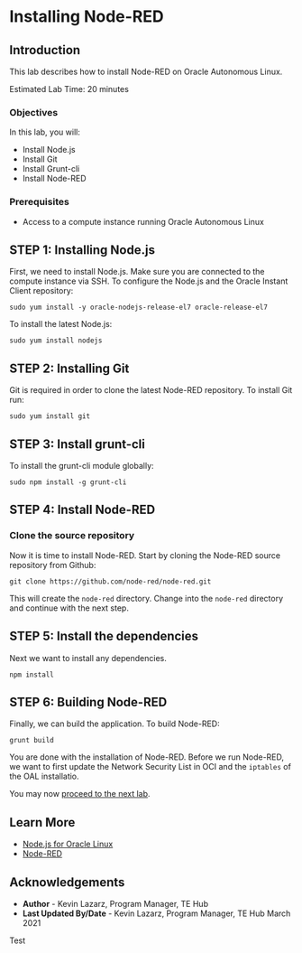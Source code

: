 # Installing Node-RED

## Introduction
This lab describes how to install Node-RED on Oracle Autonomous Linux.

Estimated Lab Time: 20 minutes

### Objectives

In this lab, you will:
* Install Node.js
* Install Git
* Install Grunt-cli
* Install Node-RED

### Prerequisites

* Access to a compute instance running Oracle Autonomous Linux

## **STEP 1**: Installing Node.js

First, we need to install Node.js. Make sure you are connected to the compute instance via SSH. To configure the Node.js and the Oracle Instant Client repository:

`sudo yum install -y oracle-nodejs-release-el7 oracle-release-el7`

To install the latest Node.js:

`sudo yum install nodejs`

## **STEP 2**: Installing Git

Git is required in order to clone the latest Node-RED repository. To install Git run:

`sudo yum install git`

## **STEP 3**: Install grunt-cli

To install the grunt-cli module globally:

`sudo npm install -g grunt-cli`

## **STEP 4**: Install Node-RED

### Clone the source repository
Now it is time to install Node-RED. Start by cloning the Node-RED source repository from Github:

`git clone https://github.com/node-red/node-red.git`

This will create the `node-red` directory. Change into the `node-red` directory and continue with the next step.

## **STEP 5**: Install the dependencies

Next we want to install any dependencies.

`npm install`

## **STEP 6**: Building Node-RED
Finally, we can build the application. To build Node-RED:

`grunt build`

You are done with the installation of Node-RED. Before we run Node-RED, we want to first update the Network Security List in OCI and the
`iptables` of the OAL installatio.

You may now [proceed to the next lab](#next).

## Learn More


* [Node.js for Oracle Linux](https://yum.oracle.com/oracle-linux-nodejs.html#InstallingNodeOnOL7)
* [Node-RED](https://nodered.org/)

## Acknowledgements
* **Author** - Kevin Lazarz, Program Manager, TE Hub
* **Last Updated By/Date** - Kevin Lazarz, Program Manager, TE Hub March 2021

Test
